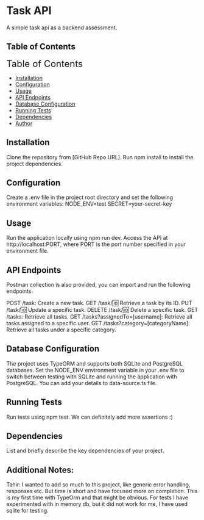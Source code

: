 # Task API

A simple task api as a backend assessment.

## Table of Contents
<font size="5">Table of Contents</font>

- [Installation](#installation)
- [Configuration](#configuration)
- [Usage](#usage)
- [API Endpoints](#api-endpoints)
- [Database Configuration](#database-configuration)
- [Running Tests](#running-tests)
- [Dependencies](#dependencies)
- [Author](#author)

## Installation

Clone the repository from [GitHub Repo URL].
Run npm install to install the project dependencies.

## Configuration

Create a .env file in the project root directory and set the following environment variables:
NODE_ENV=test
SECRET=your-secret-key

## Usage

Run the application locally using npm run dev.
Access the API at http://localhost:PORT, where PORT is the port number specified in your environment file.

## API Endpoints

Postman collection is also provided, you can import and run the following endpoints.

POST /task: Create a new task.
GET /task/:id: Retrieve a task by its ID.
PUT /task/:id: Update a specific task.
DELETE /task/:id: Delete a specific task.
GET /tasks: Retrieve all tasks.
GET /tasks?assignedTo=[username]: Retrieve all tasks assigned to a specific user.
GET /tasks?category=[categoryName]: Retrieve all tasks under a specific category.


## Database Configuration

The project uses TypeORM and supports both SQLite and PostgreSQL databases. Set the NODE_ENV environment variable in your .env file to switch between testing with SQLite and running the application with PostgreSQL.
You can add your details to data-source.ts file.

## Running Tests

Run tests using npm test.
We can definitely add more assertions :) 

## Dependencies

List and briefly describe the key dependencies of your project.


## Additional Notes:

Tahir: I wanted to add so much to this project, like generic error handling, responses etc. But time is short and have focused more on completion. 
This is my first time with TypeOrm and that might be obvious.
For tests I have experimented with in memory db, but it did not work for me, I have used sqlite for testing. 